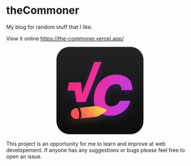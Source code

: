 # theCommoner
My blog for random stuff that I like.

View it online https://the-commoner.vercel.app/

<div align="center">

![LOGO](./public/theCommoner.svg) 
</div>

This project is an opportunity for me to learn and improve at web developement.
If anyone has any suggestions or bugs please feel free to open an issue.

